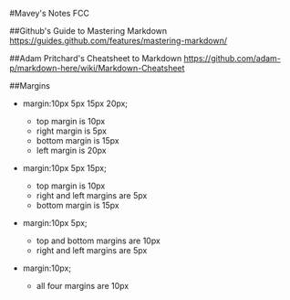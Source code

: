 #Mavey's Notes FCC

##Github's Guide to Mastering Markdown
https://guides.github.com/features/mastering-markdown/

##Adam Pritchard's Cheatsheet to Markdown
https://github.com/adam-p/markdown-here/wiki/Markdown-Cheatsheet


##Margins
* margin:10px 5px 15px 20px;
  * top margin is 10px
  * right margin is 5px
  * bottom margin is 15px
  * left margin is 20px

* margin:10px 5px 15px;
  * top margin is 10px
  * right and left margins are 5px
  * bottom margin is 15px

* margin:10px 5px;
  * top and bottom margins are 10px
  * right and left margins are 5px

* margin:10px;
  * all four margins are 10px
